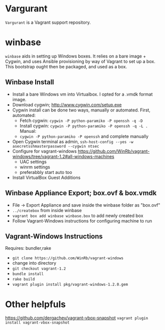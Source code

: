 # Vargurant #

`Vargurant` is a Vagrant support repository.

# winbase #

`winbase` aids in setting up Windows boxes. It relies on a bare image + Cygwin, and uses Ansible provisioning by way of Vagrant to set up a box. This bootstrap ought then be packaged, and used as a box.

## Winbase Install ##

* Install a bare Windows vm into Virtualbox. I opted for a .vmdk format image.
* Download cygwin; http://www.cygwin.com/setup.exe
* Cygwin install can be done two ways, manually or automated. First, automated:
  * Fetch cygwin: `cygwin -P python-paramiko -P openssh -q -D`
  * Install cygwin: `cygwin -P python-paramiko -P openssh -q -L .`
  Manual:
  * `cygwin -P python-paramiko -P openssh` and complete manually
* Open Cygwin terminal as admin, `ssh-host-config --yes -w asecretsshmasterpassword --cygwin ntsec`
* Configure for vagrant-windows https://github.com/WinRb/vagrant-windows/tree/vagrant-1.2#all-windows-machines
  * UAC settings
  * winrm settings
  * preferabbly start auto too
* Install VirtualBox Guest Additions

## Winbase Appliance Export; box.ovf & box.vmdk ##

* File -> Export Appliance and save inside the winbase folder as "box.ovf"
* `../createbox` from inside winbase
* `vagrant box add winbase winbase.box` to add newly created box
* Follow Vagrant-Windows instructions for configuring machine to run

## Vagrant-Windows Instructions ##

Requires: bundler,rake

* `git clone https://github.com/WinRb/vagrant-windows`
* change into directory
* `git checkout vagrant-1.2`
* `bundle install`
* `rake build`
* `vagrant plugin install pkg/vagrant-windows-1.2.0.gem`

# Other helpfuls #

https://github.com/dergachev/vagrant-vbox-snapshot
`vagrant plugin install vagrant-vbox-snapshot`
